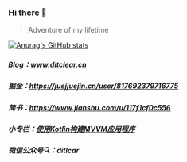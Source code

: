 ### Hi there 👋
> Adventure of my lifetime

[![Anurag's GitHub stats](https://github-readme-stats.vercel.app/api?username=ditclear)](https://github.com/anuraghazra/github-readme-stats)
##### Blog：www.ditclear.cn

##### 掘金：https://juejjuejin.cn/user/817692379716775

##### 简书：https://www.jianshu.com/u/117f1cf0c556

##### 小专栏：[使用Kotlin构建MVVM应用程序](https://xiaozhuanlan.com/ditclear?rel=2493325177)

##### 微信公众号🔍：ditlcar



<!--
**ditclear/ditclear** is a ✨ _special_ ✨ repository because its `README.md` (this file) appears on your GitHub profile.

Here are some ideas to get you started:

- 🔭 I’m currently working on ...
- 🌱 I’m currently learning ...
- 👯 I’m looking to collaborate on ...
- 🤔 I’m looking for help with ...
- 💬 Ask me about ...
- 📫 How to reach me: ...
- 😄 Pronouns: ...
- ⚡ Fun fact: ...
-->

